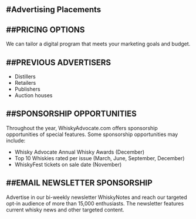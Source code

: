 #Advertising Placements
---

##PRICING OPTIONS
---

We can tailor a digital program that meets your marketing
goals and budget.

##PREVIOUS ADVERTISERS
---

* Distillers 
* Retailers
* Publishers 
* Auction houses

##SPONSORSHIP OPPORTUNITIES
---

Throughout the year, WhiskyAdvocate.com offers
sponsorship opportunities of special features. Some
sponsorship opportunities may include:

* Whisky Advocate Annual Whisky Awards (December)
* Top 10 Whiskies rated per issue (March, June, September,
December)
* WhiskyFest tickets on sale date (November)

##EMAIL NEWSLETTER SPONSORSHIP
---
Advertise in our bi-weekly newsletter WhiskyNotes and reach
our targeted opt-in audience of more than 15,000 enthusiasts.
The newsletter features current whisky news and other targeted
content.
